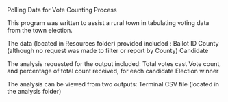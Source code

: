 Polling Data for Vote Counting Process

This program was written to assist a rural town in tabulating voting data from the town election.

The data (located in Resources folder) provided included :
Ballot ID
County (although no request was made to filter or report by County)
Candidate

The analysis requested for the output included:
Total votes cast
Vote count, and percentage of total count received, for each candidate
Election winner

The analysis can be viewed from two outputs:
Terminal
CSV file (located in the analysis folder)
